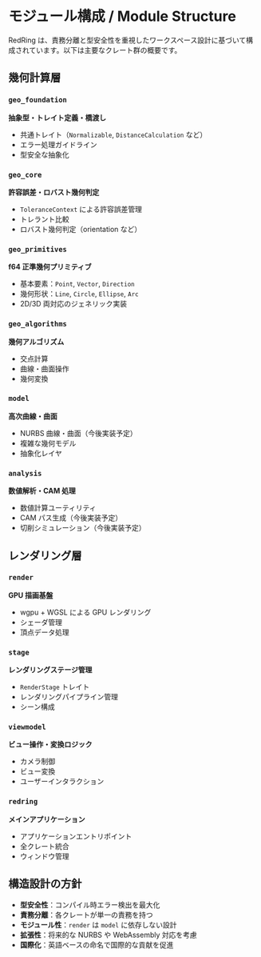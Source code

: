 # モジュール構成 / Module Structure

RedRing は、責務分離と型安全性を重視したワークスペース設計に基づいて構成されています。以下は主要なクレート群の概要です。

## 幾何計算層

### `geo_foundation`

**抽象型・トレイト定義・橋渡し**

- 共通トレイト（`Normalizable`, `DistanceCalculation` など）
- エラー処理ガイドライン
- 型安全な抽象化

### `geo_core`

**許容誤差・ロバスト幾何判定**

- `ToleranceContext` による許容誤差管理
- トレラント比較
- ロバスト幾何判定（orientation など）

### `geo_primitives`

**f64 正準幾何プリミティブ**

- 基本要素：`Point`, `Vector`, `Direction`
- 幾何形状：`Line`, `Circle`, `Ellipse`, `Arc`
- 2D/3D 両対応のジェネリック実装

### `geo_algorithms`

**幾何アルゴリズム**

- 交点計算
- 曲線・曲面操作
- 幾何変換

### `model`

**高次曲線・曲面**

- NURBS 曲線・曲面（今後実装予定）
- 複雑な幾何モデル
- 抽象化レイヤ

### `analysis`

**数値解析・CAM 処理**

- 数値計算ユーティリティ
- CAM パス生成（今後実装予定）
- 切削シミュレーション（今後実装予定）

## レンダリング層

### `render`

**GPU 描画基盤**

- wgpu + WGSL による GPU レンダリング
- シェーダ管理
- 頂点データ処理

### `stage`

**レンダリングステージ管理**

- `RenderStage` トレイト
- レンダリングパイプライン管理
- シーン構成

### `viewmodel`

**ビュー操作・変換ロジック**

- カメラ制御
- ビュー変換
- ユーザーインタラクション

### `redring`

**メインアプリケーション**

- アプリケーションエントリポイント
- 全クレート統合
- ウィンドウ管理

## 構造設計の方針

- **型安全性**：コンパイル時エラー検出を最大化
- **責務分離**：各クレートが単一の責務を持つ
- **モジュール性**：`render` は `model` に依存しない設計
- **拡張性**：将来的な NURBS や WebAssembly 対応を考慮
- **国際化**：英語ベースの命名で国際的な貢献を促進

